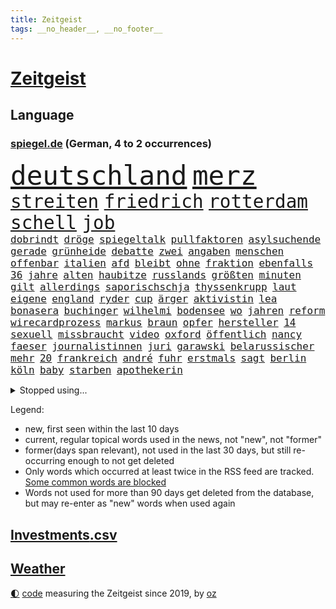 ```yaml
---
title: Zeitgeist
tags: __no_header__, __no_footer__
---
```


# [Zeitgeist](https://oliz.io/zeitgeist/)

## Language

<h3><a href="https://www.spiegel.de" target="_blank">spiegel.de</a> (German, 4 to 2 occurrences)</h3>
<p style="font-family:monospace">
<span style="font-size:32pt"><a href="news_links.html#deutschland" class="current">deutschland</a></span>
<span style="font-size:32pt"><a href="news_links.html#merz" class="current">merz</a></span>
<br>
<span style="font-size:22pt"><a href="news_links.html#streiten" class="current">streiten</a></span>
<span style="font-size:22pt"><a href="news_links.html#friedrich" class="current">friedrich</a></span>
<span style="font-size:22pt"><a href="news_links.html#rotterdam" class="new">rotterdam</a></span>
<span style="font-size:22pt"><a href="news_links.html#schell" class="new">schell</a></span>
<span style="font-size:22pt"><a href="news_links.html#job" class="current">job</a></span>
<br>
<span style="font-size:12pt"><a href="news_links.html#dobrindt" class="new">dobrindt</a></span>
<span style="font-size:12pt"><a href="news_links.html#dröge" class="current">dröge</a></span>
<span style="font-size:12pt"><a href="news_links.html#spiegeltalk" class="current">spiegeltalk</a></span>
<span style="font-size:12pt"><a href="news_links.html#pullfaktoren" class="new">pullfaktoren</a></span>
<span style="font-size:12pt"><a href="news_links.html#asylsuchende" class="current">asylsuchende</a></span>
<span style="font-size:12pt"><a href="news_links.html#gerade" class="current">gerade</a></span>
<span style="font-size:12pt"><a href="news_links.html#grünheide" class="current">grünheide</a></span>
<span style="font-size:12pt"><a href="news_links.html#debatte" class="current">debatte</a></span>
<span style="font-size:12pt"><a href="news_links.html#zwei" class="current">zwei</a></span>
<span style="font-size:12pt"><a href="news_links.html#angaben" class="current">angaben</a></span>
<span style="font-size:12pt"><a href="news_links.html#menschen" class="current">menschen</a></span>
<span style="font-size:12pt"><a href="news_links.html#offenbar" class="current">offenbar</a></span>
<span style="font-size:12pt"><a href="news_links.html#italien" class="current">italien</a></span>
<span style="font-size:12pt"><a href="news_links.html#afd" class="current">afd</a></span>
<span style="font-size:12pt"><a href="news_links.html#bleibt" class="current">bleibt</a></span>
<span style="font-size:12pt"><a href="news_links.html#ohne" class="current">ohne</a></span>
<span style="font-size:12pt"><a href="news_links.html#fraktion" class="current">fraktion</a></span>
<span style="font-size:12pt"><a href="news_links.html#ebenfalls" class="current">ebenfalls</a></span>
<span style="font-size:12pt"><a href="news_links.html#36" class="current">36</a></span>
<span style="font-size:12pt"><a href="news_links.html#jahre" class="current">jahre</a></span>
<span style="font-size:12pt"><a href="news_links.html#alten" class="current">alten</a></span>
<span style="font-size:12pt"><a href="news_links.html#haubitze" class="new">haubitze</a></span>
<span style="font-size:12pt"><a href="news_links.html#russlands" class="current">russlands</a></span>
<span style="font-size:12pt"><a href="news_links.html#größten" class="current">größten</a></span>
<span style="font-size:12pt"><a href="news_links.html#minuten" class="current">minuten</a></span>
<span style="font-size:12pt"><a href="news_links.html#gilt" class="current">gilt</a></span>
<span style="font-size:12pt"><a href="news_links.html#allerdings" class="current">allerdings</a></span>
<span style="font-size:12pt"><a href="news_links.html#saporischschja" class="current">saporischschja</a></span>
<span style="font-size:12pt"><a href="news_links.html#thyssenkrupp" class="current">thyssenkrupp</a></span>
<span style="font-size:12pt"><a href="news_links.html#laut" class="current">laut</a></span>
<span style="font-size:12pt"><a href="news_links.html#eigene" class="current">eigene</a></span>
<span style="font-size:12pt"><a href="news_links.html#england" class="current">england</a></span>
<span style="font-size:12pt"><a href="news_links.html#ryder" class="new">ryder</a></span>
<span style="font-size:12pt"><a href="news_links.html#cup" class="current">cup</a></span>
<span style="font-size:12pt"><a href="news_links.html#ärger" class="current">ärger</a></span>
<span style="font-size:12pt"><a href="news_links.html#aktivistin" class="current">aktivistin</a></span>
<span style="font-size:12pt"><a href="news_links.html#lea" class="new">lea</a></span>
<span style="font-size:12pt"><a href="news_links.html#bonasera" class="new">bonasera</a></span>
<span style="font-size:12pt"><a href="news_links.html#buchinger" class="new">buchinger</a></span>
<span style="font-size:12pt"><a href="news_links.html#­wilhelmi" class="new">­wilhelmi</a></span>
<span style="font-size:12pt"><a href="news_links.html#bodensee" class="current">bodensee</a></span>
<span style="font-size:12pt"><a href="news_links.html#wo" class="current">wo</a></span>
<span style="font-size:12pt"><a href="news_links.html#jahren" class="current">jahren</a></span>
<span style="font-size:12pt"><a href="news_links.html#reform" class="current">reform</a></span>
<span style="font-size:12pt"><a href="news_links.html#wirecardprozess" class="current">wirecardprozess</a></span>
<span style="font-size:12pt"><a href="news_links.html#markus" class="current">markus</a></span>
<span style="font-size:12pt"><a href="news_links.html#braun" class="current">braun</a></span>
<span style="font-size:12pt"><a href="news_links.html#opfer" class="current">opfer</a></span>
<span style="font-size:12pt"><a href="news_links.html#hersteller" class="current">hersteller</a></span>
<span style="font-size:12pt"><a href="news_links.html#14" class="current">14</a></span>
<span style="font-size:12pt"><a href="news_links.html#sexuell" class="current">sexuell</a></span>
<span style="font-size:12pt"><a href="news_links.html#missbraucht" class="current">missbraucht</a></span>
<span style="font-size:12pt"><a href="news_links.html#video" class="current">video</a></span>
<span style="font-size:12pt"><a href="news_links.html#oxford" class="current">oxford</a></span>
<span style="font-size:12pt"><a href="news_links.html#öffentlich" class="current">öffentlich</a></span>
<span style="font-size:12pt"><a href="news_links.html#nancy" class="current">nancy</a></span>
<span style="font-size:12pt"><a href="news_links.html#faeser" class="current">faeser</a></span>
<span style="font-size:12pt"><a href="news_links.html#journalistinnen" class="current">journalistinnen</a></span>
<span style="font-size:12pt"><a href="news_links.html#juri" class="new">juri</a></span>
<span style="font-size:12pt"><a href="news_links.html#garawski" class="new">garawski</a></span>
<span style="font-size:12pt"><a href="news_links.html#belarussischer" class="new">belarussischer</a></span>
<span style="font-size:12pt"><a href="news_links.html#mehr" class="current">mehr</a></span>
<span style="font-size:12pt"><a href="news_links.html#20" class="current">20</a></span>
<span style="font-size:12pt"><a href="news_links.html#frankreich" class="current">frankreich</a></span>
<span style="font-size:12pt"><a href="news_links.html#andré" class="current">andré</a></span>
<span style="font-size:12pt"><a href="news_links.html#fuhr" class="current">fuhr</a></span>
<span style="font-size:12pt"><a href="news_links.html#erstmals" class="current">erstmals</a></span>
<span style="font-size:12pt"><a href="news_links.html#sagt" class="current">sagt</a></span>
<span style="font-size:12pt"><a href="news_links.html#berlin" class="current">berlin</a></span>
<span style="font-size:12pt"><a href="news_links.html#köln" class="current">köln</a></span>
<span style="font-size:12pt"><a href="news_links.html#baby" class="current">baby</a></span>
<span style="font-size:12pt"><a href="news_links.html#starben" class="current">starben</a></span>
<span style="font-size:12pt"><a href="news_links.html#apothekerin" class="new">apothekerin</a></span>
</p>
<details>
<summary>Stopped using...</summary>
<p class="former" style="font-size:12pt">
richterin(1072) trumps(1072) ans(1071) erholung(1071) egal(1070) briten(1069) schwarzen(1069) vereinigten(1069) anschlag(1068) binnen(1068) cristiano(1068) israelischen(1068) hinterlassen(1067) hubschrauber(1067) provinz(1067) sekunden(1067) verlust(1067) ausländische(1066) erfasst(1066) moderne(1066) uspräsidenten(1066) angebot(1065) ankündigung(1065) asche(1065) ausgebrochen(1065) freut(1065) hielt(1065) quartal(1065) verfügung(1065) widerspricht(1065) öfter(1065) fdpchef(1064) geboren(1064) längere(1064) trainieren(1064) anwälte(1063) außerdem(1063) bisherige(1063) kontrollieren(1063) mario(1063) militärs(1063) normal(1063) riesige(1063) schweigen(1063) toni(1063) ökonom(1063) dokumente(1062) israelische(1062) sichern(1062) tests(1062) texas(1062) you(1062) anthony(1061) falls(1061) leute(1061) schoss(1061) stattfinden(1061) stimme(1061) englischen(1060) geheimnis(1060) i(1060) langfristig(1060) märchen(1060) null(1060) obama(1060) verpassen(1060) geschossen(1059) heil(1059) hubertus(1059) infektion(1059) reichte(1059) schlimmsten(1059) tötung(1059) 3000(1058) durchsuchungen(1058) priester(1058) san(1058) usamerikaner(1058) verpasst(1058) crash(1057) expräsident(1057) nürnberg(1057) bürgermeisterin(1056) schuss(1056) verlierer(1056) anhänger(1055) bundesstaat(1055) erbe(1055) gespräche(1055) medikamente(1055) studien(1055) wiederholt(1055) achten(1054) genauso(1054) tragödie(1054) wochenlang(1054) sinn(1053) vorsprung(1053) wies(1053) betont(1052) dar(1051) steckte(1051) berühmte(1050) olympische(1050) starker(1050) zurückgegangen(1050) einsetzen(1048) lernt(1048) wind(1048) voraussetzungen(1047) hoffnungen(1043) nationalen(1043) gesichert(1042) konkrete(1041) schrecken(1041) vorgelegt(1041) amerikas(1040) analysiert(1040) insassen(1040) außerhalb(1039) kräfte(1039) stürzen(1039) fußballwm(1037) bangen(1033) fortsetzung(1033) zeigten(1033) finanzielle(1031) niedrig(1031) ursprünglich(1023) erhebliche(1020) ausgaben(1014) heizen(1013) ausgetragen(1008) last(1001) billiger(995) einfache(994) berichtete(971) lieferketten(966) gewinne(961) währung(957) autobahnen(930) medaille(926) 4000(919) politikern(898) enthalten(877) verlag(873) lediglich(850) seither(812) wenigsten(809) kümmern(805) norwegische(796) grundsätzlich(791) zugestimmt(781) landsleute(775) verstorben(770) kuriose(767) highlights(760) parlaments(752) gerissen(749) zorn(737) nachmittag(735) gemeinschaft(734) hawaii(731) world(730) investiert(729) entlasten(724) spiegelkorrespondent(717) älteste(709) bedrängnis(704) kunstwerke(702) jährlich(699) zentralen(699) energiekosten(698) fdppolitiker(696) bahnen(694) kälte(692) schülerin(675) bekannteste(664) nutzung(663) militärischen(659) seltene(646) überlebten(632) leitete(624) fördern(617) getreten(617) weltbekannt(617) systematisch(611) geplatzt(607) zweites(607) wettkampf(603) euch(598) pekings(594) fehlverhalten(584) 62(583) einheit(581) flughäfen(581) gastbeitrag(578) überzeugung(578) dortmunder(575) transparenz(573) rené(565) air(559) zurückgewiesen(559) lücken(558) barack(556) gestärkt(555) ukrainenews(554) schildern(552) vermieter(552) odessa(549) erneuerbare(547) baustelle(539) herzen(534) hahn(531) dilemma(527) niedersächsischen(524) braunschweig(521) dmitrij(520) beigelegt(518) boxen(518) arbeitslosigkeit(517) crew(513) kompensieren(513) brasilianische(503) usdollar(503) filialen(502) b(499) guardiola(498) pep(498) fragwürdige(491) abgeschaltet(490) ehrt(485) empfohlen(480) erleichtert(479) besitzt(478) ernannt(467) tiefer(464) kaffee(460) 21jähriger(457) anhaltende(457) offensichtlich(456) verhaftung(454) identifizieren(453) attestiert(449) spitzt(449) misshandelt(447) neustart(447) olympischen(446) alzheimer(443) angehörigen(443) fehlstart(443) tirol(440) wozu(440) schwächelt(430) entfernen(427) kämpferisch(422) verstanden(422) verträge(420) zurückhaltung(420) starkwatzinger(419) verbrauch(419) zuhause(419) offenlegen(404) studentin(400) ron(395) nation(394) terminal(394) weltgrößten(394) beleidigungen(393) 05(389) bach(388) desantis(388) professor(388) menschheit(387) wünsche(387) größeres(386) tarife(386) atomkraftwerk(382) aufgewachsen(380) verstöße(380) angezeigt(379) eingreifen(375) verurteilter(375) jüngst(374) richtete(374) zutritt(374) bussen(370) vizepräsident(370) abschuss(367) atomausstieg(363) abermals(358) sechsten(358) stemmen(358) kollege(357) ausgestattet(356) praktisch(356) vegane(356) psychologin(353) abzug(352) vaters(352) emissionen(349) krawalle(349) francisco(348) symbole(347) eingriff(346) zusage(346) hauptdarstellerin(343) immobilienkonzern(342) erleichtern(341) pentagon(336) verzeichnen(333) übergewicht(333) ignoriert(332) jewgeni(332) absehbar(331) bnd(328) meldungen(324) gefangenen(322) schwarzer(320) operiert(319) gegessen(317) überzeugte(315) lateinamerika(314) möglichkeit(314) zurückgekehrt(314) trümmern(313) sam(312) mitarbeitern(311) palmer(309) billigt(308) äußerung(307) mächte(305) widmen(303) as(302) amerikanerin(301) ausgemacht(297) überfahrt(293) bengvir(292) itamar(292) landesweiten(291) statistische(290) sydney(290) hill(289) liberale(289) gedroht(288) kommentiert(288) monatelangen(288) häufen(285) roland(285) bundesjustizminister(283) gast(282) gipfeltreffen(281) hauses(281) tomaten(281) wiederholen(279) leiten(278) mächtige(278) machtkampf(277) vermeldet(277) text(276) streben(275) auflaufen(273) forderten(270) immobilie(270) segeln(270) unterzogen(269) traut(265) wuppertal(264) beheben(263) aggressiv(260) streamingdienst(260) sprint(259) einwanderer(258) umstrittenes(256) csupolitiker(255) praxis(255) krawallen(252) transparent(250) satellitenbild(249) feldern(248) vorstand(248) 28jähriger(247) plätze(246) militärübung(245) dieb(244) tanzt(244) flasche(243) symptome(243) herstellers(242) lebensgefahr(242) 250000(237) gesammelt(237) lebenslauf(237) bewahren(236) 31jährige(234) geschäften(234) zeitplan(234) liebt(231) ständig(229) gaza(228) palästinensern(228) waldbrand(228) fukushima(227) rast(226) übungen(226) erbost(225) to(225) rüstungsindustrie(223) entwickler(221) theoretisch(221) erleiden(220) natomitglied(220) nicolas(219) wagnertruppe(219) boote(218) günstigen(217) nudeln(217) begleiter(215) finnlands(215) späten(215) bemerkt(213) auszeichnungen(212) offenbaren(212) dhl(211) beilegen(210) halbieren(210) rekordmeister(210) angemeldet(207) staatsfonds(207) stürmte(207) loswerden(206) parteispitze(203) dicht(202) trümmerteile(201) einheimischen(200) erholt(200) berlinkreuzberg(198) nordstreampipelines(197) tui(197) usaußenministerium(197) förderprogramm(196) lächeln(195) wütenden(194) verbreitete(193) zogen(193) potenzial(192) gladbach(190) entschlossen(189) historisch(189) spitzenkandidat(189) 15jährigen(188) gedanken(188) eingeräumt(187) sanfter(187) wänden(186) ukrainischem(185) wirtschaftsleistung(185) söldnerchef(184) ausweitung(183) derer(183) fsb(181) gasheizungen(181) einschränken(180) staatssekretär(180) altkanzler(179) zweieinhalb(179) messen(178) kämpften(177) griechische(176) begünstigt(175) einkaufen(175) transformation(175) unbedenklich(175) festgelegt(174) räuber(174) solidarisch(174) bestreiten(173) herausforderer(173) brennen(172) dicaprio(172) genres(172) mutterkonzern(172) jakarta(170) regierungspartei(170) bemängelt(169) betrunkener(169) losgehen(169) minen(169) passant(169) beleg(168) kümmert(167) mitgründer(166) obduktion(166) breiter(165) bundesligist(165) hakenkreuze(165) sommerspielen(165) verblüffenden(165) erkrankungen(164) kostenlosen(164) angerichtet(163) ärgern(162) pompeji(161) wirksam(161) kollabiert(159) modi(157) startete(157) reuß(156) vermarktet(156) ac(155) gründung(155) alexandra(154) großmanöver(154) halbiert(154) moore(154) prinzip(153) breites(152) taiwans(152) eintreffen(151) geisel(151) mondmission(151) weicht(151) wirtschaftswachstum(151) 33jähriger(150) artefakte(150) behaupten(150) weltbevölkerung(149) drohte(148) gewusst(148) argumenten(147) sonntagabend(147) wärmepumpe(147) cumexaffäre(146) set(146) unseres(146) gange(145) oberbayern(145) alarmbereitschaft(144) aufschwung(143) hassverbrechen(143) verstößt(143) antrat(142) schwelt(142) be(141) lukaku(141) romelu(141) berührt(140) hektar(139) lehmann(139) flecken(138) konkret(138) anwerben(137) prangerte(137) reichtum(137) cduabgeordnete(136) schwerwiegenden(136) depp(135) haar(135) inter(135) lebenszeichen(135) normalen(135) usamerikanische(135) benennt(134) flüssigkeit(134) massenhaft(134) sportart(134) exmitarbeiter(133) maus(132) nachbarstaaten(132) präsent(131) rights(131) tennisspielerin(131) kampfflugzeugen(130) klimafragen(130) arbeiter(129) fabian(128) unzureichend(128) reynolds(127) behält(126) katrin(126) kleinkinder(126) spektakulär(126) verhaltenstherapeutin(126) nelles(125) rechtsextremismus(125) rettungsmission(125) waldbränden(125) ernannte(124) feministinnen(124) anhören(123) ausgang(123) erstatten(122) heizungsgesetz(121) erzieher(120) landesverband(120) rechtskräftig(120) berühmtesten(119) plastikmüll(118) prognostiziert(117) f16kampfjets(116) verständlich(116) wertverlust(116) beordert(115) besiegte(115) fossile(113) perlt(113) beschleunigen(112) drogenhandel(112) natürliche(112) niklas(112) triathlon(112) behandlungen(111) tauscht(111) traktor(111) plagen(110) abgelichtet(109) chaotischen(109) gleichaltrigen(109) militante(109) quadratmetern(109) arbeitsunfall(107) rocky(107) verunsichern(107) hamas(106) pessimistisch(106) acker(105) asylbewerberheim(105) beruft(105) kroos(105) achtjährigen(104) autobahngesellschaft(104) neuwahlen(104) popp(104) absetzung(103) blicke(103) blume(103) brigade(103) kalender(103) kunstwerken(103) süddeutschland(103) angelegt(102) spree(102) triumphierte(102) würdigte(102) mangelnden(101) erbitterten(100) potenzielle(100) verfügbaren(100) bergführer(99) gutgetan(99) hintern(99) konsterniert(99) nationalparks(98) stichwahl(98) tweets(98) agieren(97) greuther(97) schlepper(97) alexis(96) killers(96) kopfgeld(96) unentdeckt(96) ökonomischen(96) gleichstellung(95) kaputte(95) qualität(95) vernichtung(95) bejaht(94) bezos(94) halte(94) lka(94) maurice(94) neugebauer(94) polizeikontrolle(94) schlagersängerin(94) falschaussage(93) unfallort(93) absteiger(92) balkon(92) eiskalt(92) heimischer(92) leichtigkeit(92) 93jährige(91) diktaturen(91) dringender(91) gefälschtes(91) primož(91) roglič(91) schlucht(91) titelgewinn(91) undenkbar(91) anschließenden(90) bella(90) finanzexperten(90) grenzfluss(90) hautkrebs(90) scheuer(90) schlittert(90) stock(90) sächsischen(90) terrorplänen(90) verhör(90) älterer(90) überzogene(90) agenda(89) deutschiraners(89) erkennt(89) geburtshaus(89) grandios(89) jet(89) stahlseil(89) sánchez(89) f16(88) glanzlicht(88) landesinneren(88) patriarch(88) schwieg(88) talente(88) durststrecke(87) faschismus(87) jungfernfahrt(87) mondlandung(87) oldenburg(87) passende(87) chiphersteller(86) erwirtschaften(86) helm(86) vorläufigen(86) überdurchschnittlich(86) aarhus(85) undiplomatisch(85) westafrikanischen(85) zielbereich(85) athlet(84) basilikum(84) kolonien(84) monatliche(84) reiner(84) rundum(84) spanierinnen(84) ukrainisches(84) adobe(83) berechnungen(83) grausige(83) klammern(83) völlige(83) barbiefilm(82) häusern(82) profitierten(82) schmiert(82) bergsteigerin(81) betrugsmaschen(81) dschungel(81) emirate(81) freikommt(81) reichsbürgern(81) renditen(81) cruz(80) end(80) lieb(80) verwundeten(80) wiederentdeckt(80) abgrenzen(79) bunten(79) fattah(79) leo(79) sicherheitsleute(79) unterhalb(79) verriet(79) versammlung(79) zehnkämpfer(79) arbeitslos(78) attraktiv(78) euregeln(78) forschungsministerin(78) kantine(78) lockdowns(78) seenot(78) shah(78) zerstörter(78) kaltes(77) kristina(77) tatverdächtig(77) vereinfachen(77) zerriss(77) bittere(76) einreichen(76) erhoffte(76) innensenatorin(76) krönt(76) marilyn(76) monroe(76) netzentgelte(76) spranger(76) spvgg(76) stellvertretende(76) euer(75) flugzeugcrash(75) männlicher(75) nawalnys(75) preiserhöhung(75) pütz(75) routineoperation(75) schadens(75) südukraine(75) ölkonzerne(75) 53jähriger(74) argentinische(74) monatelangem(74) sozialdemokrat(74) toxischen(74) auslieferung(73) ferien(73) kostenlose(73) quellen(73) teilchen(73) gemeindevertreter(72) kletterte(72) queere(72) rekordmann(72) selbstfürsorge(72) vernetzen(72) warnungen(72) buhlt(71) eisbäder(71) kanadischem(71) meeressäuger(71) mitgliedstaaten(71) polizeigewahrsam(71) vermint(71) badesee(70) havarierten(70) kreativen(70) rutte(70) sommerpasta(70) standuppaddling(70) zelle(70) zustellung(70) bruni(69) dino(69) kuriosen(69) toppmöller(69) täters(69) unglücks(69) verkraftbar(69) aufzusetzen(68) beatrix(68) erkunden(68) sogenanntes(68) trends(68) asylrecht(67) aurora(67) braslavsky(67) diw(67) ersparte(67) erzeugen(67) flüchtlingen(67) hits(67) nachdenklichen(67) paulairene(67) seenotrettungsboot(67) siegreichen(67) trupp(67) verstaute(67) jusovorsitzende(66) substanziellen(66) zitieren(66) abenteurer(65) flieger(65) rächt(65) schwedens(65) sommerferien(65) unescowelterbe(65) vorrücken(65) wärmebildkameras(65) xiii(65) afdpolitiker(64) bundestagswahlen(64) finalsieg(64) intimität(64) ungewohnt(64) barker(63) gratulierte(63) hannoveraner(63) klartext(63) quersumme(63) rettungseinsatz(63) unofriedensmission(63) verbraucherzeitschrift(63) bewährungsstrafen(62) caravan(62) gefertigt(62) shirts(62) spiegelgespräch(62) trinkt(62) verteilung(62) wahlkreisbüro(62) ausfällt(61) effizienter(61) erledigt(61) gastherme(61) kinderbetreuung(61) schlimmer(61) wagnerchefs(61) beauftragte(60) festigen(60) schlaganfall(60) strafverfahren(60) stundenlohn(60) tablets(60) urwald(60) uskonsulat(60) wagneraufstand(60) afdwähler(59) dummheit(59) koran(59) psychologie(59) rüffel(59) streitkultur(59) umgeschlagen(59) 2023/2024(58) bauernverband(58) bitteren(58) mentalen(58) untreue(58) aufschrei(57) beerdigen(57) bevölkerungsschwund(57) düren(57) fuest(57) legacy(57) milliardeninvestitionen(57) schnitzel(57) trugen(57) willemalexander(57) ardsommerinterview(56) bestseller(56) durchgegriffen(56) f16kampfflugzeugen(56) fotomontage(56) hochumstrittene(56) klischees(56) neutralitätsgründen(56) 1972(55) geleitet(55) weitverbreitet(55) atlanta(54) eingespielt(54) erkunde(54) nahostkonflikt(54) triumphs(54) zelt(54) 7000(53) depression(53) flüchtlingslager(53) mietpreise(53) perfide(53) sprangen(53) zweitgrößten(53) akwruine(52) jagt(52) krankenhauses(52) stromausfall(52) testament(52) todesfall(52) atomruine(51) aufzuschieben(51) berücksichtigen(51) islamistische(51) kühlwasser(51) leichtathletikwm(51) meisterin(51) politikerinnen(51) seenotrettungsschiff(51) sprinter(51) arbeitgebernahe(50) diabetes(50) gelbe(50) gina(50) kreuzband(50) kühlwasserverklappung(50) lückenkemper(50) nachbarländer(50) objekten(50) pflegebedürftigen(50) wattenmeer(50) wichtigstes(50) binz(49) fischstäbchen(49) geburten(49) geschieht(49) regnet(49) reichsbürgergruppe(49) subway(49) verkraften(49) wacht(49) östlich(49) 47jähriger(48) androidhandys(48) fukushimakühlwasser(48) gesellschaftliches(48) immobilienmarkt(48) militärisch(48) valeria(48) verderben(48) verkürzt(48) belästigungen(47) gebrannt(47) kraftfahrtbundesamt(47) palästinensische(47) schüttete(47) wasserqualität(47) zeitgleich(47) behandeln(46) elterngeldes(46) inspirieren(46) julia(46) offerte(46) riecht(46) übergangsweise(46) bertram(45) gegeneinander(45) gleichnamigen(45) kleintransporter(45) nachtruhe(45) popsängerin(45) showdown(45) sicherheitsmaßnahmen(45) vorwahlen(45) disziplinen(44) enttäuschung(44) freiwilliger(44) froh(44) millionenstadt(44) wmgold(44) 73jähriger(43) behrens(43) erhört(43) schachzug(43) auskunftei(42) demonstrant(42) koffer(42) lebensträume(42) prallt(42) schufa(42) verwirklichen(42) wagte(42) angabe(41) bemerkenswert(41) deindustrialisierung(41) einbürgerung(41) erbt(41) profitabel(41) schneise(41) angefeindet(40) bard(40) michal(40) wdr(40) ökonomisch(40) computerspiele(39) geheimer(39) postings(39) purra(39) riikka(39) tennisturnier(39) britney(38) geplatztem(38) krähen(38) spears(38) typische(38) wahlkommission(38) überlaufen(38) familienpolitik(37) friedliche(37) hadid(37) kanzlerpartei(37) kulisse(37) notoperation(37) sorten(37) sortiert(37) 51jährige(36) bergsteigen(36) betreuung(36) ikonischer(36) jüdischsein(36) mondes(36) namensgeber(36) privilegien(36) angeht(35) computerspiel(35) milliardengewinn(35) schmutziger(35) trainers(35) chipfabriken(34) dauerregen(34) jetski(34) jungs(34) küsste(34) schmerzhaften(34) sge(34) storch(34) tagesgeld(34) wohnungskäufer(34) ernte(33) eukommissionsvize(33) frans(33) frauenrechte(33) malaika(33) maskenpflicht(33) mihambo(33) polizeibeamten(33) schaf(33) selbstständige(33) timmermans(33) umstrittenem(33) visionen(33) amsterdamer(32) arbeitende(32) durchmachen(32) geldes(32) geschke(32) gestellten(32) lai(32) sendete(32) auswandern(31) ethik(31) gaspreis(31) militärstrategie(31) saale(31) sklaven(31) torwart(31) emtitel(30) hagen(30) kost(30) unterzahl(30) usfernsehen(30) auswanderer(29) camper(29) europameisterinnen(29) gestürzte(29) mangels(29) männlichkeit(29) nest(29) ruinieren(29) wohnmobile(29) dnipro(28) erschweren(28) gewählten(28) putschisten(28) sozial(28) kohleausstieg(27) malaysia(27) riskanten(27) unbegründet(27) gesunden(26) haarsträubende(26) kambodschas(26) kiesewetter(26) meerwasser(26) olivenöl(26) taurusraketen(26) teilzeit(26) torlosen(26) videobeweis(26) wolff(26) /(25) befehl(25) betrogen(25) militärjunta(25) nadine(25) 64jährige(24) gewordene(24) ness(24) nessie(24) nigers(24) rettungswagen(24) roderich(24) trudeau(24) unermüdlich(24) vielversprechende(24) bernardo(23) bock(23) hakenkreuzfahne(23) immobilienriese(23) kultusministerium(23) lebensbedingungen(23) strafrechtlich(23) tänzerinnen(23) uscharts(23) verbrauchen(23) walser(23) überschätzt(23) aufwendigen(22) gejagte(22) kunstschätze(22) pfadfinder(22) abfluss(21) cruise(21) entsprechenden(21) renard(21) struktur(21) verglichen(21) wendie(21) ecowas(20) komponiert(20) nahelegen(20) organisierten(20) rekruten(20) saisonsieg(20) verkehrsunfall(20) bedenklich(19) doku(19) doppelten(19) effekte(19) heard(19) titelfavorit(19) zwiebeln(19) demografie(18) erdtrabanten(18) fälschung(18) inhaber(18) merkt(18) strafbar(18) bray(17) europawahlkandidaten(17) fußgänger(17) kriegsführung(17) lebensläufe(17) lebensläufen(17) leser(17) maui(17) plakat(17) spiegelleserinnen(17) geheimdienstchef(16) magnus(16) mitleid(16) right(16) sprinterin(16) tierärzte(16) timanowskaja(16) berufswahl(15) freddie(15) mercury(15) mitfahrer(15) prorussischer(15) sekte(15) vergebener(15) wesen(15) brustkrebsvorsorge(14) buschbrände(14) campus(14) gefallenen(14) karrierecoach(14) kneipen(14) lenkte(14) mondumlaufbahn(14) turniers(14) wgzimmer(14) wohnviertel(14) fürths(13) lokalisieren(13) reihenfolge(13) saarländischen(13) säugling(13) vollzeit(13) hinsichtlich(12) ikonisches(12) privatjet(12) roskosmos(12) säule(12) vollzeitjobs(12) dreijährige(11) ermahnt(11) förster(11) graz(11) intervention(11) itexperten(11) kräften(11) navigieren(11) prestigeerfolg(11) südpol(11) vorgetäuscht(11) vorschrift(11)
</p>
</details>
<p>Legend:
<ul>
<li><span class="new">new</span>, first seen within the last 10 days</li>
<li><span class="current">current</span>, regular topical words used in the news, not "new", not "former"</li>
<li><span class="former">former(days span relevant)</span>, not used in the last 30 days, but still re-occurring enough to not get deleted</li>
<li>Only words which occurred at least twice in the RSS feed are tracked. <a href="language/filters.py">Some common words are blocked</a></li>
<li>Words not used for more than 90 days get deleted from the database, but may re-enter as "new" words when used again</li>
</ul>
</p>

## [Investments](investments.html)[.csv](investments.csv)

## [Weather](weather.html)

<footer>
<a href="javascript:toggleTheme()" class="nav">🌓</a>
<a href="https://github.com/ooz/zeitgeist">code</a> measuring the Zeitgeist since 2019, by <a href="https://oliz.io">oz</a>
</footer>
